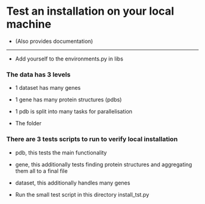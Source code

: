 # Test an installation on your local machine
- (Also provides documentation)
----
- Add yourself to the environments.py in libs

### The data has 3 levels
- 1 dataset has many genes
- 1 gene has many protein structures (pdbs)
- 1 pdb is split into many tasks for parallelisation

- The folder


### There are 3 tests scripts to run to verify local installation
- pdb, this tests the main functionality
- gene, this additionally tests finding protein structures and aggregating them all to a final file
- dataset, this additionally handles many genes

- Run the small test script in this directory install_tst.py
